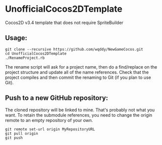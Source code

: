 # UnofficialCocos2DTemplate
Cocos2D v3.4 template that does not require SpriteBuilder

## Usage:

```
git clone --recursive https://github.com/wqddy/NewGameCocos.git
cd UnofficialCocos2DTemplate
./RenameProject.rb
```

The rename script will ask for a project name, then do a find/replace on the project structure and update all of the name references. Check that the project compiles and then commit the renaming to Git (if you plan to use Git).

## Push to a new GitHub repository:

The cloned repository will be linked to mine. That's probably not what you want. To retain the submodule references, you need to change the origin remote to an empty repository of your own.

```
git remote set-url origin MyRepositoryURL
git pull origin
git push
```
